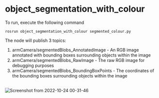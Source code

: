 # object_segmentation_with_colour

To run, execute the following command
```
rosrun object_segmentation_with_colour segmented_colour.py
```
The node will publish 3 topics:
1) armCamera/segmentedBlobs_AnnotatedImage - An RGB image annotated with bounding boxes surrounding objects within the image
2) armCamera/segmentedBlobs_RawImage - The raw RGB image for debugging purposes
3) armCamera/segmentedBlobs_BoundingBoxPoints - The coordinates of the bounding boxes surrounding objects within the image
   <br />
   <br />


![Screenshot from 2022-10-24 00-31-46](https://user-images.githubusercontent.com/31171083/197404846-715f3acf-c0db-4246-b9a4-b8f15bf21aae.png)
